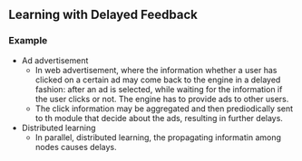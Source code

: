 ## Learning with Delayed Feedback


### Example
- Ad advertisement
  - In web advertisement, where the information whether a user has clicked on a certain ad may come back to the engine in a delayed fashion: after an ad is selected, while waiting for the information if the user clicks or not. The engine has to provide ads to other users.
  - The click information may be aggregated and then prediodically sent to th module that decide about the ads, resulting in further delays. 
- Distributed learning
  - In parallel, distributed learning, the propagating informatin among nodes causes delays. 
